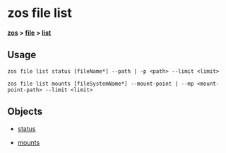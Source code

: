 # zos file list

**[zos](../../zos) > [file](../file) > [list](list)**

## Usage

`zos file list status [fileName*] --path | -p <path> --limit <limit>`

```zos file list mounts [fileSystemName*] --mount-point | --mp <mount-point-path> --limit <limit>```

## Objects

- [status](zos-file-list-status)

- [mounts](zos-file-list-mounts)